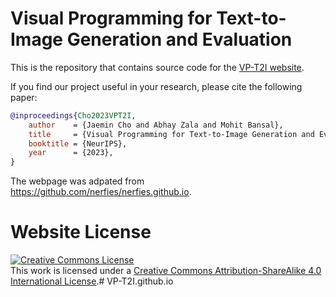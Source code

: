 # Visual Programming for Text-to-Image Generation and Evaluation

This is the repository that contains source code for the [VP-T2I website](https://vp-t2i.github.io).

If you find our project useful in your research, please cite the following paper:

```bibtex
@inproceedings{Cho2023VPT2I,
    author    = {Jaemin Cho and Abhay Zala and Mohit Bansal},
    title     = {Visual Programming for Text-to-Image Generation and Evaluation},
    booktitle = {NeurIPS},
    year      = {2023},
}
```

The webpage was adpated from https://github.com/nerfies/nerfies.github.io.

# Website License
<a rel="license" href="http://creativecommons.org/licenses/by-sa/4.0/"><img alt="Creative Commons License" style="border-width:0" src="https://i.creativecommons.org/l/by-sa/4.0/88x31.png" /></a><br />This work is licensed under a <a rel="license" href="http://creativecommons.org/licenses/by-sa/4.0/">Creative Commons Attribution-ShareAlike 4.0 International License</a>.# VP-T2I.github.io
